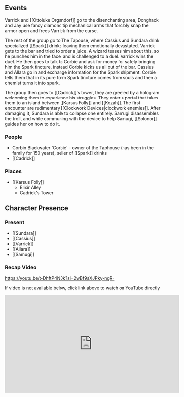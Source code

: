 ## Events
Varrick and [[Ottoluke Organdorf]] go to the disenchanting area, Donghack and Jay use fancy diamond tip mechanical arms that forcibly snap the armor open and frees Varrick from the curse.

The rest of the group go to The Tapouse, where Cassius and Sundara drink specialized [[Spark]] drinks leaving them emotionally devastated. Varrick gets to the bar and tried to order a juice. A wizard teases him about this, so he punches him in the face, and is challenged to a duel. Varrick wins the duel. He then goes to talk to Corbie and ask for money for safely bringing him the Spark tincture, instead Corbie kicks us all out of the bar. Cassius and Allara go in and exchange information for the Spark shipment. Corbie tells them that in its pure form Spark tincture comes from souls and then a chemist turns it into spark.

The group then goes to [[Cadrick]]'s tower, they are greeted by a hologram welcoming them to experience his struggles. They enter a portal that takes them to an island between [[Karsus Folly]] and [[Kozah]]. The first encounter are rudimentary [[Clockwork Devices|clockwork enemies]]. After damaging it, Sundara is able to collapse one entirely. Samugi disassembles the troll, and while communing with the device to help Samugi, [[Solonor]] guides her on how to do it.

### People
- Corbin Blackwater 'Corbie' - owner of the Taphouse (has been in the family for 150 years), seller of [[Spark]] drinks
- [[Cadrick]] 

### Places 
- [[Karsus Folly]] 
	- Elixir Alley 
	- Cadrick's Tower

## Character Presence 
### Present
- [[Sundara]] 
- [[Cassius]] 
- [[Varrick]] 
- [[Allara]] 
- [[Samugi]] 

### Recap Video

https://youtu.be/t-DhftP4N0k?si=2wBf9sXJPky-ngR-

If video is not available below, click link above to watch on YouTube directly

<iframe width="560" height="315" src="https://www.youtube.com/embed/t-DhftP4N0k?si=jKYcgB1QiPaxyjzS" title="YouTube video player" frameborder="0" allow="accelerometer; autoplay; clipboard-write; encrypted-media; gyroscope; picture-in-picture; web-share" referrerpolicy="strict-origin-when-cross-origin" allowfullscreen></iframe>



